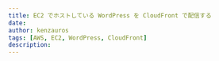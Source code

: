 ```yaml
---
title: EC2 でホストしている WordPress を CloudFront で配信する
date: 
author: kenzauros
tags: [AWS, EC2, WordPress, CloudFront]
description: 
---
```


